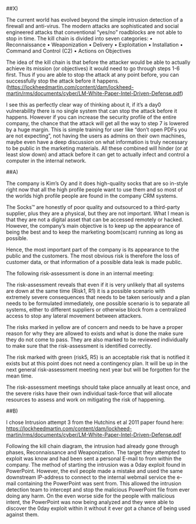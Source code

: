 
##X)

The current world has evolved beyond the simple intrusion detection of a firewall and anti-virus. The modern attacks are sophisticated and social engineered attacks that conventional “yes/no” roadblocks are not able to stop in time.
The kill chain is divided into seven categories:
•	Reconnaissance
•	Weaponization
•	Delivery
•	Exploitation
•	Installation
•	Command and Control (C2)
•	Actions on Objectives

The idea of the kill chain is that before the attacker would be able to actually achieve its mission (or objectives) it would need to go through steps 1-6 first. Thus if you are able to stop the attack at any point before, you can successfully stop the attack before it happens. (https://lockheedmartin.com/content/dam/lockheed-martin/rms/documents/cyber/LM-White-Paper-Intel-Driven-Defense.pdf)

I see this as perfectly clear way of thinking about it, if it’s a day0 vulnerability there is no single system that can stop the attack before it happens. However if you can increase the security profile of the entire company, the chance that the attack will get all the way to step 7 is lowered by a huge margin. This is simple training for user like “don’t open PDFs you are not expecting”, not having the users as admins on their own machines, maybe even have a deep discussion on what information is truly necessary to be public in the marketing materials. All these combined will hinder (or at least slow down) and attack before it can get to actually infect and control a computer in the internal network. 

##A)

The company is Kim’s Oy and it does high-quality socks that are so in-style right now that all the high profile people want to use them and so most of the worlds high profile people are found in the company CRM systems.

The Socks™ are honestly of poor quality and outsourced to a third-party supplier, plus they are a physical, but they are not important. What I mean is that they are not a digital asset that can be accessed remotely or hacked. However, the company’s main objective is to keep up the appearance of being the best and to keep the marketing boom(scam) running as long as possible.

Hence, the most important part of the company is its appearance to the public and the customers. The most obvious risk is therefore the loss of customer data, or that information of a possible data leak is made public.

The following risk-assessment is done in an internal meeting:
 

The risk-assessment reveals that even if it is very unlikely that all systems are down at the same time (Risk1, R1) it is a possible scenario with extremely severe consequences that needs to be taken seriously and a plan needs to be formulated immediately, one possible scenario is to separate all systems, either to different suppliers or otherwise block from a centralized access to stop any lateral movement between attackers.

The risks marked in yellow are of concern and needs to be have a proper reason for why they are allowed to exists and what is done the make sure they do not come to pass. They are also marked to be reviewed individually to make sure that the risk-assessment is identified correctly.

The risk marked with green (risk5, R5) is an acceptable risk that is notified it exists but at this point does not need a contingency plan. It will be up in the next general risk-assessment meeting next year but will be forgotten for the mean time.

The risk-assessment meetings should take place annually at least once, and the severe risks have their own individual task-force that will allocate resources to assess and work on mitigating the risk of happening.

##B)

I chose Intrusion attempt 3 from the Hutchins et al 2011 paper found here: https://lockheedmartin.com/content/dam/lockheed-martin/rms/documents/cyber/LM-White-Paper-Intel-Driven-Defense.pdf

Following the kill chain diagram, the intrusion had already gone through phases, Reconnaissance and Weaponization. The target they attempted to exploit was know and had been sent a personal E-mail to from within the company. The method of starting the intrusion was a 0day exploit found in PowerPoint. However, the evil people made a mistake and used the same downstream IP-address to connect to the internal webmail service the e-mail containing the PowerPoint was sent from. This allowed the intrusion detection team to intercept and stop the malicious PowerPoint file from ever doing any harm. On the even worse side for the people with malicious intent, the PowerPoint was now being analyzed and they were able to discover the 0day exploit within it without it ever got a chance of being used against them.

